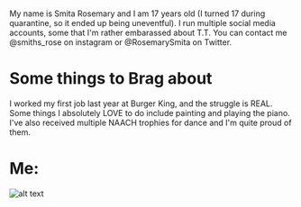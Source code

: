 # 
My name is Smita Rosemary and I am 17 years old (I turned 17 during quarantine, so it ended up being uneventful). I run multiple social media accounts, some that I'm rather embarassed about T.T. You can contact me @smiths_rose on instagram or @RosemarySmita on Twitter. 


# Some things to Brag about
I worked my first job last year at Burger King, and the struggle is REAL. 
Some things I absolutely LOVE to do include painting and playing the piano. 
I've also received multiple NAACH trophies for dance and I'm quite proud of them. 

# Me:
![alt text](https://user-images.githubusercontent.com/66958061/84673074-39e9cc00-aef7-11ea-852a-ce1a16dbce79.jpg)
